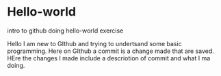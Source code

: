 # Hello-world
intro to github doing hello-world exercise

Hello I am new to GIthub and trying to undertsand some basic programming. Here on GIthub a commit is a change made that are saved.
HEre the changes I made include a descriotion of commit and what I ma doing.
